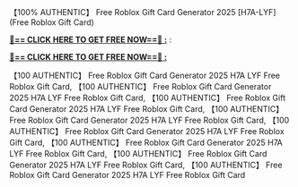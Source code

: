 【100% AUTHENTIC】 Free Roblox Gift Card Generator 2025 [H7A-LYF] (Free Roblox Gift Card)

**[🔴== CLICK HERE TO GET FREE NOW==🔴 :](https://oercommons.s3.amazonaws.com/media/courseware/relatedresource/file/all-zit.html)**
:

**[🔴== CLICK HERE TO GET FREE NOW==🔴 :](https://oercommons.s3.amazonaws.com/media/courseware/relatedresource/file/gift-zit.html)**

【100 AUTHENTIC】 Free Roblox Gift Card Generator 2025 H7A LYF Free Roblox Gift Card, 【100 AUTHENTIC】 Free Roblox Gift Card Generator 2025 H7A LYF Free Roblox Gift Card, 【100 AUTHENTIC】 Free Roblox Gift Card Generator 2025 H7A LYF Free Roblox Gift Card, 【100 AUTHENTIC】 Free Roblox Gift Card Generator 2025 H7A LYF Free Roblox Gift Card, 【100 AUTHENTIC】 Free Roblox Gift Card Generator 2025 H7A LYF Free Roblox Gift Card, 【100 AUTHENTIC】 Free Roblox Gift Card Generator 2025 H7A LYF Free Roblox Gift Card, 【100 AUTHENTIC】 Free Roblox Gift Card Generator 2025 H7A LYF Free Roblox Gift Card, 【100 AUTHENTIC】 Free Roblox Gift Card Generator 2025 H7A LYF Free Roblox Gift Card
